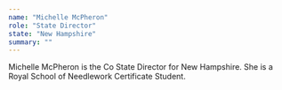 ```yaml
---
name: "Michelle McPheron"
role: "State Director"
state: "New Hampshire"
summary: ""
---
```


Michelle McPheron is the Co State Director for New Hampshire. She is a Royal School of Needlework Certificate Student.
